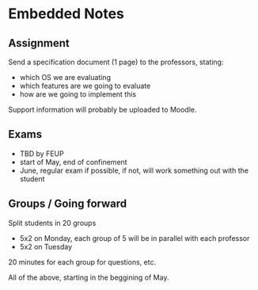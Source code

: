 # Embedded Notes

## Assignment

Send a specification document (1 page) to the professors, stating:
- which OS we are evaluating
- which features are we going to evaluate
- how are we going to implement this

Support information will probably be uploaded to Moodle.

## Exams

- TBD by FEUP
- start of May, end of confinement
- June, regular exam if possible, if not, will work something out with the student

## Groups / Going forward

Split students in 20 groups 
- 5x2 on Monday, each group of 5 will be in parallel with each professor
- 5x2 on Tuesday

20 minutes for each group for questions, etc.

All of the above, starting in the beggining of May. 

## 
